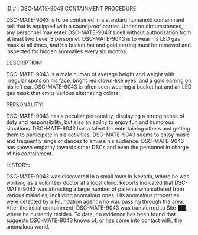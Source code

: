 ID # : DSC-MATE-9043
CONTAINMENT PROCEDURE:

DSC-MATE-9043 is to be contained in a standard humanoid containment cell that is equipped with a soundproof barrier. Under no circumstances, any personnel may enter DSC-MATE-9043's cell without authorization from at least two Level 3 personnel. DSC-MATE-9043 is to wear his LED gas mask at all times, and his bucket hat and gold earring must be removed and inspected for hidden anomalies every six months.

DESCRIPTION:

DSC-MATE-9043 is a male human of average height and weight with irregular spots on his face, bright red clown-like eyes, and a gold earring on his left ear. DSC-MATE-9043 is often seen wearing a bucket hat and an LED gas mask that emits various alternating colors.

PERSONALITY:

DSC-MATE-9043 has a peculiar personality, displaying a strong sense of duty and responsibility, but also an ability to enjoy fun and humorous situations. DSC-MATE-9043 has a talent for entertaining others and getting them to participate in his activities. DSC-MATE-9043 seems to enjoy music and frequently sings or dances to amuse his audience. DSC-MATE-9043 has shown empathy towards other DSCs and even the personnel in charge of his containment.

HISTORY:

DSC-MATE-9043 was discovered in a small town in Nevada, where he was working as a volunteer doctor at a local clinic. Reports indicated that DSC-MATE-9043 was attracting a large number of patients who suffered from various maladies, including anomalous ones. His anomalous properties were detected by a Foundation agent who was passing through the area. After the initial containment, DSC-MATE-9043 was transferred to Site-██, where he currently resides. To date, no evidence has been found that suggests DSC-MATE-9043 knows of, or has come into contact with, the anomalous world.